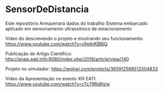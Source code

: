 # SensorDeDistancia
Este repositório Armazenará dados do trabalho Sistema embarcado aplicado em sensoriamento ultrassônico de estacionamento

Video do descrevendo o projeto e mostrando seu funcionamento: https://www.youtube.com/watch?v=y9eikjKBBlQ

Publicação do Artigo Cientifico: http://anais.eati.info:8080/index.php/2019/article/view/140

Projeto no simulador: https://wokwi.com/projects/365912588512504833

Video da Apresentação no evento XIII EATI: https://www.youtube.com/watch?v=cTc79Rd9jzw 
